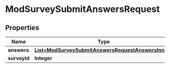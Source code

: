 

# ModSurveySubmitAnswersRequest


## Properties

| Name | Type | Description | Notes |
|------------ | ------------- | ------------- | -------------|
|**answers** | [**List&lt;ModSurveySubmitAnswersRequestAnswersInner&gt;**](ModSurveySubmitAnswersRequestAnswersInner.md) |  |  |
|**surveyid** | **Integer** | Survey id |  |



